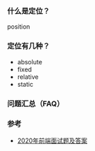 ### 什么是定位？  
position  

### 定位有几种？  
- absolute  
- fixed  
- relative  
- static  

### 问题汇总（FAQ）

### 参考  
- [2020年前端面试题及答案](https://blog.csdn.net/raleway/article/details/104268283)  